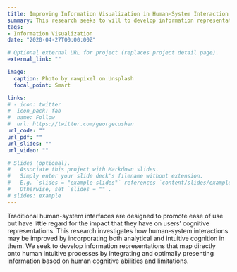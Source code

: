 ```yaml
---
title: Improving Information Visualization in Human-System Interaction
summary: This research seeks to will to develop information representations that map directly onto human intuitive processes by integrating and optimally presenting information based on human cognitive abilities and limitations.
tags:
- Information Visualization
date: "2020-04-27T00:00:00Z"

# Optional external URL for project (replaces project detail page).
external_link: ""

image:
  caption: Photo by rawpixel on Unsplash
  focal_point: Smart

links:
# - icon: twitter
#  icon_pack: fab
#  name: Follow
#  url: https://twitter.com/georgecushen
url_code: ""
url_pdf: ""
url_slides: ""
url_video: ""

# Slides (optional).
#   Associate this project with Markdown slides.
#   Simply enter your slide deck's filename without extension.
#   E.g. `slides = "example-slides"` references `content/slides/example-slides.md`.
#   Otherwise, set `slides = ""`.
# slides: example
---
```


Traditional human-system interfaces are designed to promote ease of use but have little regard for the impact that they have on users’ cognitive representations. This research investigates how human-system
interactions may be improved by incorporating both analytical and intuitive cognition in them. We seek to develop information representations that map directly onto human intuitive processes by integrating and optimally presenting
information based on human cognitive abilities and limitations. 
